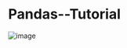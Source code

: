 # Pandas--Tutorial

![image](https://github.com/Mark-Yousri/Pandas--Tutorial/assets/100801214/5ae19900-19ab-442e-814d-a9b6e7e4bc83)
